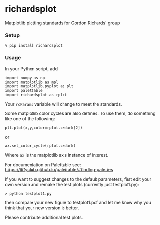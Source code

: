 # richardsplot #

Matplotlib plotting standards for Gordon Richards' group

### Setup ###

```
% pip install richardsplot
```

### Usage ###

In your Python script, add

```
import numpy as np
import matplotlib as mpl
import matplotlib.pyplot as plt
import palettable
import richardsplot as rplot

```

Your `rcParams` variable will change to meet the standards.


Some matplotlib color cycles are also defined. To use them, do something like one of the following:

```
plt.plot(x,y,color=rplot.csdark[2])
```
or
```
ax.set_color_cycle(rplot.csdark)
```

Where `ax` is the matplotlib axis instance of interest.


For documentation on Palettable see:
https://jiffyclub.github.io/palettable/#finding-palettes


If you want to suggest changes to the default parameters, first edit your own version and remake the test plots (currently just testplot1.py):
```
> python testplot1.py
```
then compare your new figure to testplot1.pdf and let me know why you think that your new version is better.

Please contribute additional test plots.
